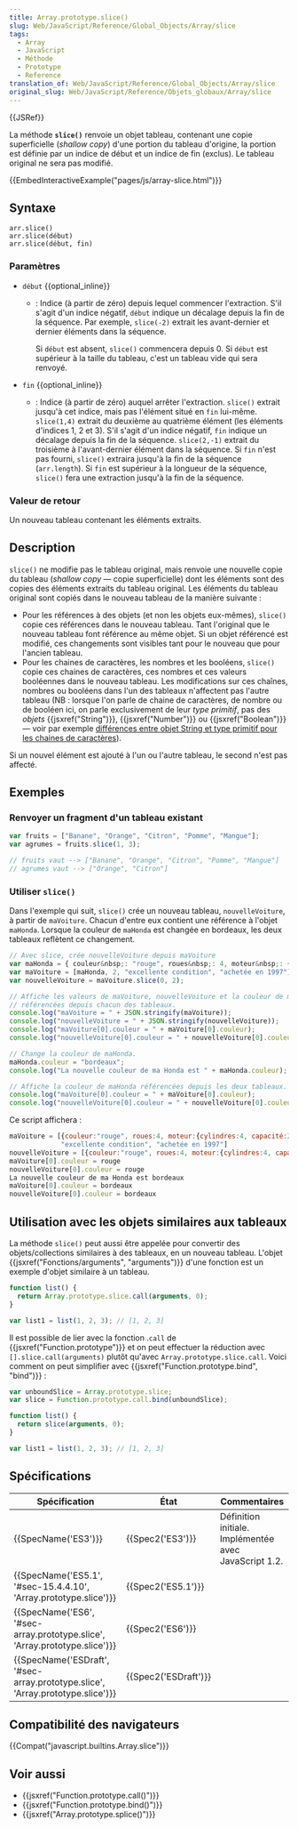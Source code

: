 ```yaml
---
title: Array.prototype.slice()
slug: Web/JavaScript/Reference/Global_Objects/Array/slice
tags:
  - Array
  - JavaScript
  - Méthode
  - Prototype
  - Reference
translation_of: Web/JavaScript/Reference/Global_Objects/Array/slice
original_slug: Web/JavaScript/Reference/Objets_globaux/Array/slice
---
```

{{JSRef}}

La méthode **`slice()`** renvoie un objet tableau, contenant une copie superficielle (_shallow copy_) d'une portion du tableau d'origine, la portion est définie par un indice de début et un indice de fin (exclus). Le tableau original ne sera pas modifié.

{{EmbedInteractiveExample("pages/js/array-slice.html")}}

## Syntaxe

    arr.slice()
    arr.slice(début)
    arr.slice(début, fin)

### Paramètres

- `début` {{optional_inline}}

  - : Indice (à partir de zéro) depuis lequel commencer l'extraction. S'il s'agit d'un indice négatif, `début` indique un décalage depuis la fin de la séquence. Par exemple, `slice(-2)` extrait les avant-dernier et dernier éléments dans la séquence.

    Si `début` est absent, `slice()` commencera depuis 0. Si `début` est supérieur à la taille du tableau, c'est un tableau vide qui sera renvoyé.

- `fin` {{optional_inline}}
  - : Indice (à partir de zéro) auquel arrêter l'extraction. `slice()` extrait jusqu'à cet indice, mais pas l'élément situé en `fin` lui-même. `slice(1,4)` extrait du deuxième au quatrième élément (les éléments d'indices 1, 2 et 3). S'il s'agit d'un indice négatif, `fin` indique un décalage depuis la fin de la séquence. `slice(2,-1)` extrait du troisième à l'avant-dernier élément dans la séquence. Si `fin` n'est pas fourni, `slice()` extraira jusqu'à la fin de la séquence (`arr.length`). Si `fin` est supérieur à la longueur de la séquence, `slice()` fera une extraction jusqu'à la fin de la séquence.

### Valeur de retour

Un nouveau tableau contenant les éléments extraits.

## Description

`slice()` ne modifie pas le tableau original, mais renvoie une nouvelle copie du tableau (_shallow copy_ — copie superficielle) dont les éléments sont des copies des éléments extraits du tableau original. Les éléments du tableau original sont copiés dans le nouveau tableau de la manière suivante&nbsp;:

- Pour les références à des objets (et non les objets eux-mêmes), `slice()` copie ces références dans le nouveau tableau. Tant l'original que le nouveau tableau font référence au même objet. Si un objet référencé est modifié, ces changements sont visibles tant pour le nouveau que pour l'ancien tableau.
- Pour les chaines de caractères, les nombres et les booléens, `slice()` copie ces chaines de caractères, ces nombres et ces valeurs booléennes dans le nouveau tableau. Les modifications sur ces chaînes, nombres ou booléens dans l'un des tableaux n'affectent pas l'autre tableau (NB : lorsque l'on parle de chaine de caractères, de nombre ou de booléen ici, on parle exclusivement de leur _type primitif_, pas des _objets_ {{jsxref("String")}}, {{jsxref("Number")}} ou {{jsxref("Boolean")}} — voir par exemple [différences entre objet String et type primitif pour les chaines de caractères](/fr/docs/Web/JavaScript/Reference/Objets_globaux/String#Les_différences_entre_les_objets_String_et_le_type_primitif_pour_les_chaînes_de_caractères)).

Si un nouvel élément est ajouté à l'un ou l'autre tableau, le second n'est pas affecté.

## Exemples

### Renvoyer un fragment d'un tableau existant

```js
var fruits = ["Banane", "Orange", "Citron", "Pomme", "Mangue"];
var agrumes = fruits.slice(1, 3);

// fruits vaut --> ["Banane", "Orange", "Citron", "Pomme", "Mangue"]
// agrumes vaut --> ["Orange", "Citron"]
```

### Utiliser `slice()`

Dans l'exemple qui suit, `slice()` crée un nouveau tableau, `nouvelleVoiture`, à partir de `maVoiture`. Chacun d'entre eux contient une référence à l'objet `maHonda`. Lorsque la couleur de `maHonda` est changée en bordeaux, les deux tableaux reflètent ce changement.

```js
// Avec slice, crée nouvelleVoiture depuis maVoiture
var maHonda = { couleur&nbsp;: "rouge", roues&nbsp;: 4, moteur&nbsp;: { cylindres&nbsp;: 4, capacité&nbsp;: 2.2 } };
var maVoiture = [maHonda, 2, "excellente condition", "achetée en 1997"];
var nouvelleVoiture = maVoiture.slice(0, 2);

// Affiche les valeurs de maVoiture, nouvelleVoiture et la couleur de maHonda
// référencées depuis chacun des tableaux.
console.log("maVoiture = " + JSON.stringify(maVoiture));
console.log("nouvelleVoiture = " + JSON.stringify(nouvelleVoiture));
console.log("maVoiture[0].couleur = " + maVoiture[0].couleur);
console.log("nouvelleVoiture[0].couleur = " + nouvelleVoiture[0].couleur);

// Change la couleur de maHonda.
maHonda.couleur = "bordeaux";
console.log("La nouvelle couleur de ma Honda est " + maHonda.couleur);

// Affiche la couleur de maHonda référencées depuis les deux tableaux.
console.log("maVoiture[0].couleur = " + maVoiture[0].couleur);
console.log("nouvelleVoiture[0].couleur = " + nouvelleVoiture[0].couleur);
```

Ce script affichera&nbsp;:

```js
maVoiture = [{couleur:"rouge", roues:4, moteur:{cylindres:4, capacité:2.2}}, 2,
             "excellente condition", "achetée en 1997"]
nouvelleVoiture = [{couleur:"rouge", roues:4, moteur:{cylindres:4, capacité:2.2}}, 2]
maVoiture[0].couleur = rouge
nouvelleVoiture[0].couleur = rouge
La nouvelle couleur de ma Honda est bordeaux
maVoiture[0].couleur = bordeaux
nouvelleVoiture[0].couleur = bordeaux
```

## Utilisation avec les objets similaires aux tableaux

La méthode `slice()` peut aussi être appelée pour convertir des objets/collections similaires à des tableaux, en un nouveau tableau. L'objet {{jsxref("Fonctions/arguments", "arguments")}} d'une fonction est un exemple d'objet similaire à un tableau.

```js
function list() {
  return Array.prototype.slice.call(arguments, 0);
}

var list1 = list(1, 2, 3); // [1, 2, 3]
```

Il est possible de lier avec la fonction .`call` de {{jsxref("Function.prototype")}} et on peut effectuer la réduction avec `[].slice.call(arguments)` plutôt qu'avec `Array.prototype.slice.call`. Voici comment on peut simplifier avec {{jsxref("Function.prototype.bind", "bind")}} :

```js
var unboundSlice = Array.prototype.slice;
var slice = Function.prototype.call.bind(unboundSlice);

function list() {
  return slice(arguments, 0);
}

var list1 = list(1, 2, 3); // [1, 2, 3]
```

## Spécifications

| Spécification                                                                                            | État                         | Commentaires                                          |
| -------------------------------------------------------------------------------------------------------- | ---------------------------- | ----------------------------------------------------- |
| {{SpecName('ES3')}}                                                                                 | {{Spec2('ES3')}}         | Définition initiale. Implémentée avec JavaScript 1.2. |
| {{SpecName('ES5.1', '#sec-15.4.4.10', 'Array.prototype.slice')}}                     | {{Spec2('ES5.1')}}     |                                                       |
| {{SpecName('ES6', '#sec-array.prototype.slice', 'Array.prototype.slice')}}     | {{Spec2('ES6')}}         |                                                       |
| {{SpecName('ESDraft', '#sec-array.prototype.slice', 'Array.prototype.slice')}} | {{Spec2('ESDraft')}} |                                                       |

## Compatibilité des navigateurs

{{Compat("javascript.builtins.Array.slice")}}

## Voir aussi

- {{jsxref("Function.prototype.call()")}}
- {{jsxref("Function.prototype.bind()")}}
- {{jsxref("Array.prototype.splice()")}}
